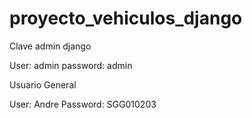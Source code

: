 # proyecto_vehiculos_django

Clave admin django

User: admin
password: admin

Usuario General

User: Andre
Password: SGG010203
